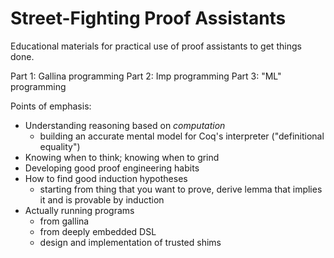 # Street-Fighting Proof Assistants

Educational materials for practical use of proof assistants to get things done.

Part 1: Gallina programming
Part 2: Imp programming
Part 3: "ML" programming

Points of emphasis:
* Understanding reasoning based on *computation*
  * building an accurate mental model for Coq's interpreter ("definitional
    equality")
* Knowing when to think; knowing when to grind
* Developing good proof engineering habits
* How to find good induction hypotheses
  * starting from thing that you want to prove, derive lemma that implies it and
    is provable by induction
* Actually running programs
  * from gallina
  * from deeply embedded DSL
  * design and implementation of trusted shims
